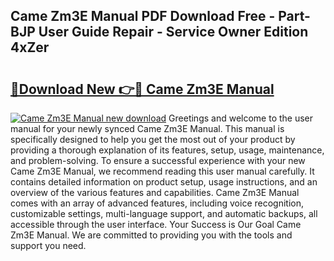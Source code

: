 ## Came Zm3E Manual PDF Download Free - Part-BJP User Guide Repair - Service Owner Edition 4xZer

# <h2><a href="http://cf12247.oget.top/?id=Came+Zm3E+Manual">🔗Download New 👉🔴 Came Zm3E Manual</a></h2>

[![Came Zm3E Manual new download](https://i.imgur.com/5g1atiW.png)](http://cf12247.oget.top/?id=Came+Zm3E+Manual)
Greetings and welcome to the user manual for your newly synced Came Zm3E Manual. This manual is specifically designed to help you get the most out of your product by providing a thorough explanation of its features, setup, usage, maintenance, and problem-solving. To ensure a successful experience with your new Came Zm3E Manual, we recommend reading this user manual carefully. It contains detailed information on product setup, usage instructions, and an overview of the various features and capabilities. Came Zm3E Manual comes with an array of advanced features, including voice recognition, customizable settings, multi-language support, and automatic backups, all accessible through the user interface. Your Success is Our Goal Came Zm3E Manual. We are committed to providing you with the tools and support you need.
